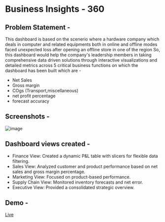 # Business Insights - 360
 
## Problem Statement -
This dashboard is based on the scenerio where a hardware company which deals in computer and related equipments both in online and offline modes faced unexpected loss after opening an offline store in one of the region
So, this dashboard would help the company's leadership members in taking comprehensive data driven solutions through interactive visualizations and detailed metrics across  5 critical business functions on which the dashboard has been built which are -
- Net Sales
- Gross margin
- COgs (Transport,miscellaneous)
- net profit percentage
- forecast accuracy
## Screenshots -
![image](https://github.com/user-attachments/assets/69a0da58-e6dc-4dba-86b7-de533f0d53a7)

## Dashboard views created -
- Finance View: Created a dynamic P&L table with slicers for flexible data filtering.
- Sales View: Analyzed customer and product performance based on net sales and gross margin percentage.
- Marketing View: Focused on product-based performance.
- Supply Chain View: Monitored inventory forecasts and net error.
- Executive View: Provided a consolidated strategic overview.

## Demo -
[Live](https://app.powerbi.com/view?r=eyJrIjoiZWM4ZGQ1ZWUtMDQwYi00ZmMyLTlmMzMtNDY4OTQ3NmU3ZjAzIiwidCI6ImM2ZTU0OWIzLTVmNDUtNDAzMi1hYWU5LWQ0MjQ0ZGM1YjJjNCJ9) 
